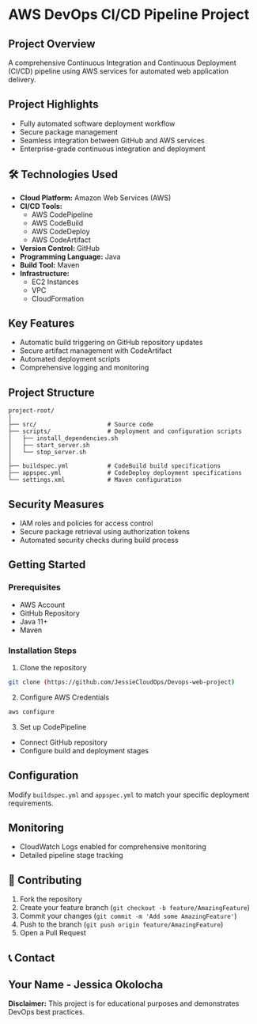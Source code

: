 # AWS DevOps CI/CD Pipeline Project

## Project Overview
A comprehensive Continuous Integration and Continuous Deployment (CI/CD) pipeline using AWS services for automated web application delivery.


## Project Highlights
- Fully automated software deployment workflow
- Secure package management
- Seamless integration between GitHub and AWS services
- Enterprise-grade continuous integration and deployment

## 🛠 Technologies Used
- **Cloud Platform:** Amazon Web Services (AWS)
- **CI/CD Tools:**
  - AWS CodePipeline
  - AWS CodeBuild
  - AWS CodeDeploy
  - AWS CodeArtifact
- **Version Control:** GitHub
- **Programming Language:** Java
- **Build Tool:** Maven
- **Infrastructure:**
  - EC2 Instances
  - VPC
  - CloudFormation

## Key Features
- Automatic build triggering on GitHub repository updates
- Secure artifact management with CodeArtifact
- Automated deployment scripts
- Comprehensive logging and monitoring

## Project Structure
```
project-root/
│
├── src/                    # Source code
├── scripts/                # Deployment and configuration scripts
│   ├── install_dependencies.sh
│   ├── start_server.sh
│   └── stop_server.sh
│
├── buildspec.yml           # CodeBuild build specifications
├── appspec.yml             # CodeDeploy deployment specifications
└── settings.xml            # Maven configuration
```

##  Security Measures
- IAM roles and policies for access control
- Secure package retrieval using authorization tokens
- Automated security checks during build process

## Getting Started

### Prerequisites
- AWS Account
- GitHub Repository
- Java 11+
- Maven

### Installation Steps
1. Clone the repository
```bash
git clone (https://github.com/JessieCloudOps/Devops-web-project)
```

2. Configure AWS Credentials
```bash
aws configure
```

3. Set up CodePipeline
- Connect GitHub repository
- Configure build and deployment stages

## Configuration
Modify `buildspec.yml` and `appspec.yml` to match your specific deployment requirements.

## Monitoring
- CloudWatch Logs enabled for comprehensive monitoring
- Detailed pipeline stage tracking

## 🤝 Contributing
1. Fork the repository
2. Create your feature branch (`git checkout -b feature/AmazingFeature`)
3. Commit your changes (`git commit -m 'Add some AmazingFeature'`)
4. Push to the branch (`git push origin feature/AmazingFeature`)
5. Open a Pull Request

## 📞 Contact
Your Name - Jessica Okolocha
---

**Disclaimer:** This project is for educational purposes and demonstrates DevOps best practices.
